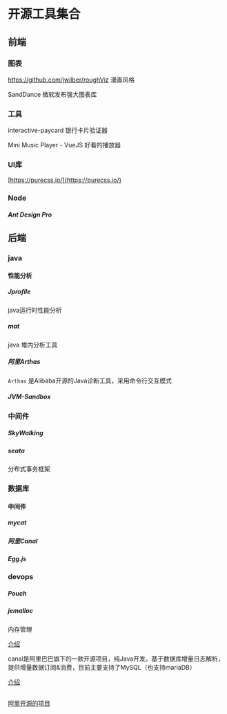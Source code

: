 # 开源工具集合

## 前端

### 图表

https://github.com/jwilber/roughViz 漫画风格

SandDance 微软发布强大图表库

### 工具

interactive-paycard 银行卡片验证器

Mini Music Player - VueJS 好看的播放器

### UI库

 [https://purecss.io/](https://purecss.io/) 

### Node

##### Ant Design Pro

## 后端

### java

#### 性能分析

##### Jprofile

java运行时性能分析

##### mat

java 堆内分析工具

##### 阿里Arthas

`Arthas` 是Alibaba开源的Java诊断工具，采用命令行交互模式

##### JVM-Sandbox

### 中间件

##### SkyWalking

##### seata

分布式事务框架

### 数据库

#### 中间件

##### mycat

##### 阿里Canal

##### Egg.js

### devops

##### Pouch

##### jemalloc

内存管理

[介绍](https://my.oschina.net/manmao/blog/603881)

canal是阿里巴巴旗下的一款开源项目，纯Java开发。基于数据库增量日志解析，提供增量数据订阅&消费，目前主要支持了MySQL（也支持mariaDB）

[介绍](https://www.jianshu.com/p/87944efe1005)



## 

[阿里开源的项目](https://www.jianshu.com/p/9b1f0788eaf5)

